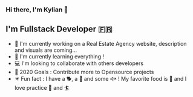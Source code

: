 ### Hi there, I'm Kylian 👋

## I'm Fullstack Developer 🇫🇷
- 🔭 I'm currently working on a Real Estate Agency website, description and visuals are coming...
- 📖 I'm currently learning everything !
- 💻 I'm looking to collaborate with others developers
- 🥅 2020 Goals : Contribute more to Opensource projects
- ✴️ Fun fact : I have a 🐕, a 🐢 and some 🐟 ! My favorite food is 🍱 and I love practice 🐎 and 🏄‍
